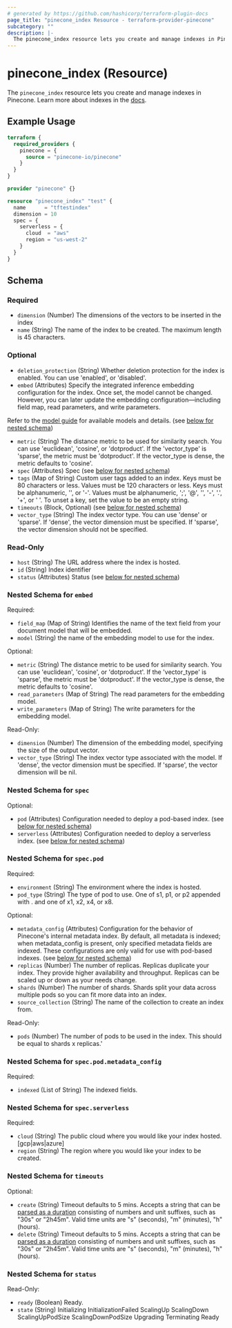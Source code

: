```yaml
---
# generated by https://github.com/hashicorp/terraform-plugin-docs
page_title: "pinecone_index Resource - terraform-provider-pinecone"
subcategory: ""
description: |-
  The pinecone_index resource lets you create and manage indexes in Pinecone. Learn more about indexes in the docs https://docs.pinecone.io/guides/indexes/understanding-indexes.
---
```


# pinecone_index (Resource)

The `pinecone_index` resource lets you create and manage indexes in Pinecone. Learn more about indexes in the [docs](https://docs.pinecone.io/guides/indexes/understanding-indexes).

## Example Usage

```terraform
terraform {
  required_providers {
    pinecone = {
      source = "pinecone-io/pinecone"
    }
  }
}

provider "pinecone" {}

resource "pinecone_index" "test" {
  name      = "tftestindex"
  dimension = 10
  spec = {
    serverless = {
      cloud  = "aws"
      region = "us-west-2"
    }
  }
}
```

<!-- schema generated by tfplugindocs -->
## Schema

### Required

- `dimension` (Number) The dimensions of the vectors to be inserted in the index
- `name` (String) The name of the index to be created. The maximum length is 45 characters.

### Optional

- `deletion_protection` (String) Whether deletion protection for the index is enabled. You can use 'enabled', or 'disabled'.
- `embed` (Attributes) Specify the integrated inference embedding configuration for the index. Once set, the model cannot be changed. However, you can later update the embedding configuration—including field map, read parameters, and write parameters.

Refer to the [model guide](https://docs.pinecone.io/guides/inference/understanding-inference#embedding-models) for available models and details. (see [below for nested schema](#nestedatt--embed))
- `metric` (String) The distance metric to be used for similarity search. You can use 'euclidean', 'cosine', or 'dotproduct'. If the 'vector_type' is 'sparse', the metric must be 'dotproduct'. If the vector_type is dense, the metric defaults to 'cosine'.
- `spec` (Attributes) Spec (see [below for nested schema](#nestedatt--spec))
- `tags` (Map of String) Custom user tags added to an index. Keys must be 80 characters or less. Values must be 120 characters or less. Keys must be alphanumeric, '', or '-'. Values must be alphanumeric, ';', '@', '', '-', '.', '+', or ' '. To unset a key, set the value to be an empty string.
- `timeouts` (Block, Optional) (see [below for nested schema](#nestedblock--timeouts))
- `vector_type` (String) The index vector type. You can use 'dense' or 'sparse'. If 'dense', the vector dimension must be specified. If 'sparse', the vector dimension should not be specified.

### Read-Only

- `host` (String) The URL address where the index is hosted.
- `id` (String) Index identifier
- `status` (Attributes) Status (see [below for nested schema](#nestedatt--status))

<a id="nestedatt--embed"></a>
### Nested Schema for `embed`

Required:

- `field_map` (Map of String) Identifies the name of the text field from your document model that will be embedded.
- `model` (String) the name of the embedding model to use for the index.

Optional:

- `metric` (String) The distance metric to be used for similarity search. You can use 'euclidean', 'cosine', or 'dotproduct'. If the 'vector_type' is 'sparse', the metric must be 'dotproduct'. If the vector_type is dense, the metric defaults to 'cosine'.
- `read_parameters` (Map of String) The read parameters for the embedding model.
- `write_parameters` (Map of String) The write parameters for the embedding model.

Read-Only:

- `dimension` (Number) The dimension of the embedding model, specifying the size of the output vector.
- `vector_type` (String) The index vector type associated with the model. If 'dense', the vector dimension must be specified. If 'sparse', the vector dimension will be nil.


<a id="nestedatt--spec"></a>
### Nested Schema for `spec`

Optional:

- `pod` (Attributes) Configuration needed to deploy a pod-based index. (see [below for nested schema](#nestedatt--spec--pod))
- `serverless` (Attributes) Configuration needed to deploy a serverless index. (see [below for nested schema](#nestedatt--spec--serverless))

<a id="nestedatt--spec--pod"></a>
### Nested Schema for `spec.pod`

Required:

- `environment` (String) The environment where the index is hosted.
- `pod_type` (String) The type of pod to use. One of s1, p1, or p2 appended with . and one of x1, x2, x4, or x8.

Optional:

- `metadata_config` (Attributes) Configuration for the behavior of Pinecone's internal metadata index. By default, all metadata is indexed; when metadata_config is present, only specified metadata fields are indexed. These configurations are only valid for use with pod-based indexes. (see [below for nested schema](#nestedatt--spec--pod--metadata_config))
- `replicas` (Number) The number of replicas. Replicas duplicate your index. They provide higher availability and throughput. Replicas can be scaled up or down as your needs change.
- `shards` (Number) The number of shards. Shards split your data across multiple pods so you can fit more data into an index.
- `source_collection` (String) The name of the collection to create an index from.

Read-Only:

- `pods` (Number) The number of pods to be used in the index. This should be equal to shards x replicas.'

<a id="nestedatt--spec--pod--metadata_config"></a>
### Nested Schema for `spec.pod.metadata_config`

Required:

- `indexed` (List of String) The indexed fields.



<a id="nestedatt--spec--serverless"></a>
### Nested Schema for `spec.serverless`

Required:

- `cloud` (String) The public cloud where you would like your index hosted. [gcp|aws|azure]
- `region` (String) The region where you would like your index to be created.



<a id="nestedblock--timeouts"></a>
### Nested Schema for `timeouts`

Optional:

- `create` (String) Timeout defaults to 5 mins. Accepts a string that can be [parsed as a duration](https://pkg.go.dev/time#ParseDuration) consisting of numbers and unit suffixes, such as "30s" or "2h45m". Valid time units are "s" (seconds), "m" (minutes), "h" (hours).
- `delete` (String) Timeout defaults to 5 mins. Accepts a string that can be [parsed as a duration](https://pkg.go.dev/time#ParseDuration) consisting of numbers and unit suffixes, such as "30s" or "2h45m". Valid time units are "s" (seconds), "m" (minutes), "h" (hours).


<a id="nestedatt--status"></a>
### Nested Schema for `status`

Read-Only:

- `ready` (Boolean) Ready.
- `state` (String) Initializing InitializationFailed ScalingUp ScalingDown ScalingUpPodSize ScalingDownPodSize Upgrading Terminating Ready
